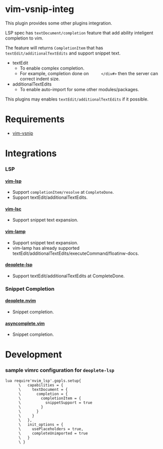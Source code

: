 # vim-vsnip-integ

This plugin provides some other plugins integration.

LSP spec has `textDocument/completion` feature that add ability inteligent completion to vim.

The feature will returns `CompletionItem` that has `textEdit/additionalTextEdits` and support snippet text.

- textEdit
    - To enable complex completion.
    - For example, completion done on `     </div#>` then the server can correct indent size.    
- additionalTextEdits
    - To enable auto-import for some other modules/packages.

This plugins may enables `textEdit/additionalTextEdits` if it possible.

# Requirements

- [vim-vsnip](https://github.com/hrsh7th/vim-vsnip)

# Integrations

### LSP

#### [vim-lsp](https://github.com/prabirshrestha/vim-lsp)
- Support `completionItem/resolve` at `CompleteDone`.
- Support textEdit/additionalTextEdits.


#### [vim-lsc](https://github.com/natebosch/vim-lsc)
- Support snippet text expansion.


#### [vim-lamp](https://github.com/hrsh7th/vim-lamp)
- Support snippet text expansion.
- vim-lamp has already supported textEdit/additionalTextEdits/executeCommand/floatinw-docs.


#### [deoplete-lsp](https://github.com/Shougo/deoplete-lsp)
- Support textEdit/additionalTextEdits at CompleteDone.

### Snippet Completion

#### [deoplete.nvim](https://github.com/Shougo/deoplete.nvim)
- Snippet completion.


#### [asyncomplete.vim](https://github.com/prabirshrestha/asyncomplete.vim)
- Snippet completion.


# Development

### sample vimrc configuration for `deoplete-lsp`

```viml
lua require'nvim_lsp'.gopls.setup{
      \   capabilities = {
      \     textDocument = {
      \       completion = {
      \         completionItem = {
      \           snippetSupport = true
      \         }
      \       }
      \     }
      \   },
      \   init_options = {
      \     usePlaceholders = true,
      \     completeUnimported = true
      \   }
      \ }
```

